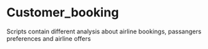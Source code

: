 # Customer_booking
Scripts contain different analysis about airline bookings, passangers preferences and airline offers
